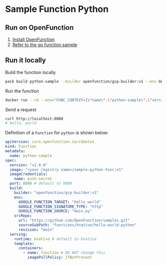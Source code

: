# Sample Function Python

## Run on OpenFunction

1. [Install OpenFunction](https://github.com/OpenFunction/OpenFunction#install-openfunction)
2. [Refer to the go function sample](../hello-world-go/README.md)

## Run it locally

Build the function locally

```sh
pack build python-sample --builder openfunction/gcp-builder:v1 --env GOOGLE_FUNCTION_TARGET=hello_world
```

Run the function

```sh
docker run --rm --env="FUNC_CONTEXT={\"name\":\"python-sample\",\"version\":\"v1.0.0\",\"port\":\"8080\",\"runtime\":\"Knative\"}" --env="CONTEXT_MODE=self-host" --name python-sample -p 8080:8080 python-sample
```

Send a request

```sh
curl http://localhost:8080
# hello, world
```

Definition of a `Function` for `python` is shown below:

```yaml
apiVersion: core.openfunction.io/v1beta1
kind: Function
metadata:
  name: python-sample
spec:
  version: "v1.0.0"
  image: "<your registry name>/sample-python-func:v1"
  imageCredentials:
    name: push-secret
  port: 8080 # default to 8080
  build:
    builder: "openfunction/gcp-builder:v1"
    env:
      GOOGLE_FUNCTION_TARGET: "hello_world"
      GOOGLE_FUNCTION_SIGNATURE_TYPE: "http"
      GOOGLE_FUNCTION_SOURCE: "main.py"
    srcRepo:
      url: "https://github.com/OpenFunction/samples.git"
      sourceSubPath: "functions/knative/hello-world-python"
      revision: "main"
  serving:
    runtime: knative # default to knative
    template:
      containers:
        - name: function # DO NOT change this
          imagePullPolicy: IfNotPresent 
```
